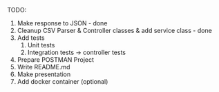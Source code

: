 TODO: 
1) Make response to JSON - done
2) Cleanup CSV Parser & Controller classes & add service class - done
3) Add tests 
   1) Unit tests
   2) Integration tests -> controller tests
4) Prepare POSTMAN Project
5) Write README.md 
6) Make presentation
7) Add docker container (optional)
